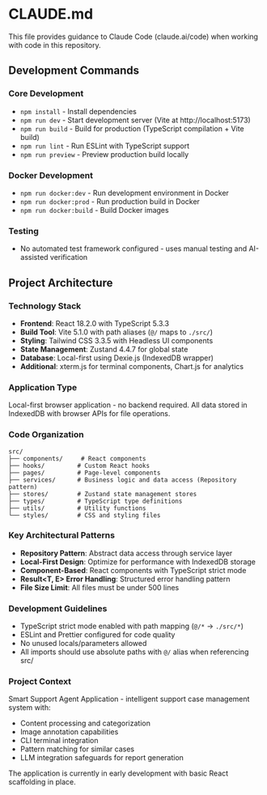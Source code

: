 # CLAUDE.md

This file provides guidance to Claude Code (claude.ai/code) when working with code in this repository.

## Development Commands

### Core Development
- `npm install` - Install dependencies
- `npm run dev` - Start development server (Vite at http://localhost:5173)
- `npm run build` - Build for production (TypeScript compilation + Vite build)
- `npm run lint` - Run ESLint with TypeScript support
- `npm run preview` - Preview production build locally

### Docker Development
- `npm run docker:dev` - Run development environment in Docker
- `npm run docker:prod` - Run production build in Docker
- `npm run docker:build` - Build Docker images

### Testing
- No automated test framework configured - uses manual testing and AI-assisted verification

## Project Architecture

### Technology Stack
- **Frontend**: React 18.2.0 with TypeScript 5.3.3
- **Build Tool**: Vite 5.1.0 with path aliases (`@/` maps to `./src/`)
- **Styling**: Tailwind CSS 3.3.5 with Headless UI components
- **State Management**: Zustand 4.4.7 for global state
- **Database**: Local-first using Dexie.js (IndexedDB wrapper)
- **Additional**: xterm.js for terminal components, Chart.js for analytics

### Application Type
Local-first browser application - no backend required. All data stored in IndexedDB with browser APIs for file operations.

### Code Organization
```
src/
├── components/     # React components
├── hooks/         # Custom React hooks  
├── pages/         # Page-level components
├── services/      # Business logic and data access (Repository pattern)
├── stores/        # Zustand state management stores
├── types/         # TypeScript type definitions
├── utils/         # Utility functions
└── styles/        # CSS and styling files
```

### Key Architectural Patterns
- **Repository Pattern**: Abstract data access through service layer
- **Local-First Design**: Optimize for performance with IndexedDB storage
- **Component-Based**: React components with TypeScript strict mode
- **Result<T, E> Error Handling**: Structured error handling pattern
- **File Size Limit**: All files must be under 500 lines

### Development Guidelines
- TypeScript strict mode enabled with path mapping (`@/*` → `./src/*`)
- ESLint and Prettier configured for code quality
- No unused locals/parameters allowed
- All imports should use absolute paths with `@/` alias when referencing src/

### Project Context
Smart Support Agent Application - intelligent support case management system with:
- Content processing and categorization
- Image annotation capabilities
- CLI terminal integration
- Pattern matching for similar cases
- LLM integration safeguards for report generation

The application is currently in early development with basic React scaffolding in place.